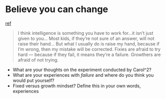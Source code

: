 # Believe you can change
[ref](http://www.aaronsw.com/weblog/dweck)

> I think intelligence is something you have to work for…it isn’t just given to you… Most kids, if they’re not sure of an answer, will not raise their hand… But what I usually do is raise my hand, because if I’m wrong, then my mistake will be corrected. 
> Fixies are afraid to try hard — because if they fail, it means they’re a failure. Growthers are afraid of not trying.

* What are your thoughts on the experiment conducted by Carol^2?
* What are your experiences with *failure* and where do you think you would put yourself? 
* Fixed versus growth mindset? Define this in your own words, experiences
